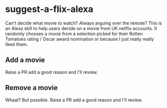 # suggest-a-flix-alexa

Can't decide what movie to watch? Always arguing over the remote? This is an Alexa skill to help users decide on a movie from UK netflix accounts. It randomly chooses a movie from a selection picked for their Rotten Tomatoes rating / Oscar award nomination or because I just really really liked them.


## Add a movie

Raise a PR add a good reason and I'll review.

## Remove a movie

Whaat? But possible. Raise a PR add a good reason and I'll review.